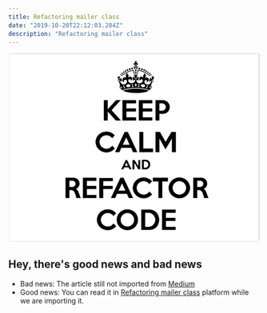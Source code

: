 ```yaml
---
title: Refactoring mailer class
date: "2019-10-20T22:12:03.284Z"
description: "Refactoring mailer class"
---
```


![Rails](./keep_calm.png)

## Hey, there's good news and bad news

- Bad news: The article still not imported from [Medium](https://medium.com/@bojanmajed/refactoring-mailer-class-e916ade34c9e)
- Good news: You can read it in [Refactoring mailer class](https://medium.com/@bojanmajed/refactoring-mailer-class-e916ade34c9e) platform while we are importing it.